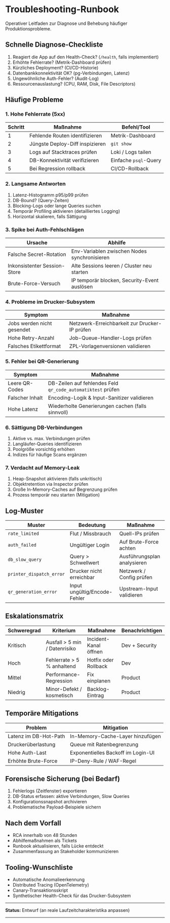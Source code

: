 # Troubleshooting-Runbook

Operativer Leitfaden zur Diagnose und Behebung häufiger Produktionsprobleme.

## Schnelle Diagnose-Checkliste

1. Reagiert die App auf den Health-Check? (`/health`, falls implementiert)
2. Erhöhte Fehlerrate? (Metrik-Dashboard prüfen)
3. Kürzliches Deployment? (CI/CD-Historie)
4. Datenbankkonnektivität OK? (pg-Verbindungen, Latenz)
5. Ungewöhnliche Auth-Fehler? (Audit-Log)
6. Ressourcenauslastung? (CPU, RAM, Disk, File Descriptors)

## Häufige Probleme

### 1. Hohe Fehlerrate (5xx)

| Schritt | Maßnahme                        | Befehl/Tool           |
| ------- | ------------------------------- | --------------------- |
| 1       | Fehlende Routen identifizieren  | Metrik-Dashboard      |
| 2       | Jüngste Deploy-Diff inspizieren | `git show`            |
| 3       | Logs auf Stacktraces prüfen     | Loki / Logs tailen    |
| 4       | DB-Konnektivität verifizieren   | Einfache `psql`-Query |
| 5       | Bei Regression rollback         | CI/CD-Rollback        |

### 2. Langsame Antworten

1. Latenz-Histogramm p95/p99 prüfen
2. DB-Bound? (Query-Zeiten)
3. Blocking-Logs oder lange Queries suchen
4. Temporär Profiling aktivieren (detailliertes Logging)
5. Horizontal skalieren, falls Sättigung

### 3. Spike bei Auth-Fehlschlägen

| Ursache                      | Abhilfe                                      |
| ---------------------------- | -------------------------------------------- |
| Falsche Secret-Rotation      | Env-Variablen zwischen Nodes synchronisieren |
| Inkonsistenter Session-Store | Alte Sessions leeren / Cluster neu starten   |
| Brute-Force-Versuch          | IP temporär blocken, Security-Event auslösen |

### 4. Probleme im Drucker-Subsystem

| Symptom                    | Maßnahme                                      |
| -------------------------- | --------------------------------------------- |
| Jobs werden nicht gesendet | Netzwerk-Erreichbarkeit zur Drucker-IP prüfen |
| Hohe Retry-Anzahl          | Job-Queue-Handler-Logs prüfen                 |
| Falsches Etikettformat     | ZPL-Vorlagenversionen validieren              |

### 5. Fehler bei QR-Generierung

| Symptom         | Maßnahme                                                    |
| --------------- | ----------------------------------------------------------- |
| Leere QR-Codes  | DB-Zeilen auf fehlendes Feld `qr_code_automatiktest` prüfen |
| Falscher Inhalt | Encoding-Logik & Input-Sanitizer validieren                 |
| Hohe Latenz     | Wiederholte Generierungen cachen (falls sinnvoll)           |

### 6. Sättigung DB-Verbindungen


1. Aktive vs. max. Verbindungen prüfen
2. Langläufer-Queries identifizieren
3. Poolgröße vorsichtig erhöhen
4. Indizes für häufige Scans ergänzen

### 7. Verdacht auf Memory-Leak


1. Heap-Snapshot aktivieren (falls unkritisch)
2. Objektretention via Inspector prüfen
3. Große In-Memory-Caches auf Begrenzung prüfen
4. Prozess temporär neu starten (Mitigation)

## Log-Muster

| Muster                   | Bedeutung                    | Maßnahme                    |
| ------------------------ | ---------------------------- | --------------------------- |
| `rate_limited`           | Flut / Missbrauch            | Quell-IPs prüfen            |
| `auth_failed`            | Ungültiger Login             | Auf Brute-Force achten      |
| `db_slow_query`          | Query > Schwellwert          | Ausführungsplan analysieren |
| `printer_dispatch_error` | Drucker nicht erreichbar     | Netzwerk / Config prüfen    |
| `qr_generation_error`    | Input ungültig/Encode-Fehler | Upstream-Input validieren   |

## Eskalationsmatrix

| Schweregrad | Kriterium                     | Maßnahme              | Benachrichtigen |
| ----------- | ----------------------------- | --------------------- | --------------- |
| Kritisch    | Ausfall > 5 min / Datenrisiko | Incident-Kanal öffnen | Dev + Security  |
| Hoch        | Fehlerrate > 5 % anhaltend    | Hotfix oder Rollback  | Dev             |
| Mittel      | Performance-Regression        | Fix einplanen         | Product         |
| Niedrig     | Minor-Defekt / kosmetisch     | Backlog-Eintrag       | Product         |

## Temporäre Mitigations

| Problem               | Mitigation                         |
| --------------------- | ---------------------------------- |
| Latenz im DB-Hot-Path | In-Memory-Cache-Layer hinzufügen   |
| Druckerüberlastung    | Queue mit Ratenbegrenzung          |
| Hohe Auth-Last        | Exponentielles Backoff im Login-UI |
| Erhöhte Brute-Force   | IP-Deny-Rule / WAF-Regel           |

## Forensische Sicherung (bei Bedarf)

1. Fehlerlogs (Zeitfenster) exportieren
2. DB-Status erfassen: aktive Verbindungen, Slow Queries
3. Konfigurationssnapshot archivieren
4. Problematische Payload-Beispiele sichern

## Nach dem Vorfall

* RCA innerhalb von 48 Stunden
* Abhilfemaßnahmen als Tickets
* Runbook aktualisieren, falls Lücke entdeckt
* Zusammenfassung an Stakeholder kommunizieren

## Tooling-Wunschliste

* Automatische Anomalieerkennung
* Distributed Tracing (OpenTelemetry)
* Canary-Transaktionsskript
* Synthetischer Health-Check für das Drucker-Subsystem

---

**Status:** Entwurf (an reale Laufzeitcharakteristika anpassen)

---

